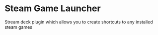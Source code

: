 # Steam Game Launcher
 Stream deck plugin which allows you to create shortcuts to any installed steam games

